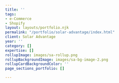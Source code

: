 ```yaml
---
title: ''
tags:
- e-Commerce
- Shopify
layout: layouts/portfolio.njk
permalink: "/portfolio/solar-advantage/index.html"
client: Solar Advantage
year: ''
category: []
expertise: []
rollupImage: images/sa-rollup.png
rollupBackgroundImage: images/sa-bg-image-2.png
rollupCardBackgroundColor: ''
page_sections_portfolio: []

---
```

